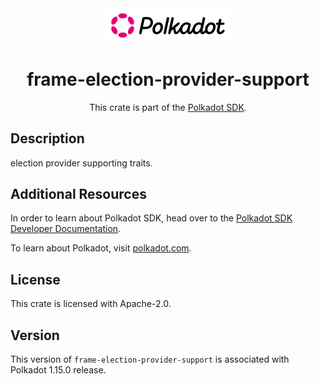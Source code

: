 <div align="center">

<img src="https://raw.githubusercontent.com/paritytech/polkadot-sdk/master/docs/images/Polkadot_Logo_Horizontal_Pink_BlackOnWhite.png" alt="Polkadot logo" width="200">

# frame-election-provider-support

This crate is part of the [Polkadot SDK](https://github.com/paritytech/polkadot-sdk/).

</div>

## Description

election provider supporting traits.

## Additional Resources

In order to learn about Polkadot SDK, head over to the [Polkadot SDK Developer Documentation](https://paritytech.github.io/polkadot-sdk/master/polkadot_sdk_docs/index.html).

To learn about Polkadot, visit [polkadot.com](https://polkadot.com/).

## License

This crate is licensed with Apache-2.0.

## Version

This version of `frame-election-provider-support` is associated with Polkadot 1.15.0 release.
